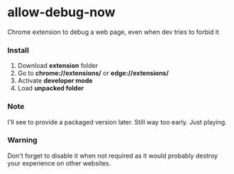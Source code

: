 # allow-debug-now
Chrome extension to debug a web page, even when dev tries to forbid it

### Install

1. Download **extension** folder
2. Go to **chrome://extensions/** or **edge://extensions/**
3. Activate **developer mode**
4. Load **unpacked folder**

### Note
I'll see to provide a packaged version later.
Still way too early. Just playing.

### Warning
Don't forget to disable it when not required as it would probably destroy your experience on other websites.